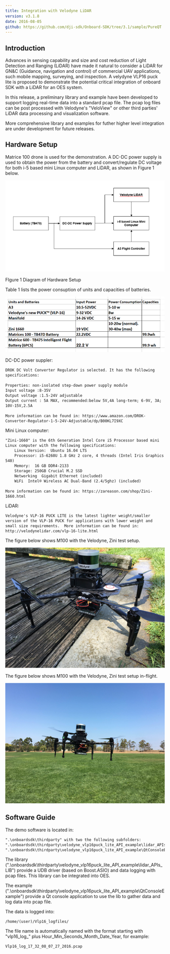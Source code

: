 ```yaml
---
title: Integration with Velodyne LiDAR
version: v3.1.8
date: 2016-08-05
github: https://github.com/dji-sdk/Onboard-SDK/tree/3.1/sample/PureQT
---
```


## Introduction

Advances in sensing capability and size and cost reduction of Light Detection and Ranging (LiDAR) have made it natural to consider a LiDAR for GN&C (Guidance, navigation and control) of commercial UAV applications, such mobile mapping, surveying, and inspection. A velydyne VLP16 puck lite is proposed to demonstrate the potential critical integration of onboard SDK with a LiDAR for an OES system. 

In this release, a preliminary library and example have been developed to support logging real-time data into a standard pcap file.  The pcap log files can be post processed with Velodyne's "VeloView" or other third parties' LiDAR data processing and visualization software. 
 
More comprehensive library and examples for futher higher level integration are under development for future releases.


## Hardware Setup

Matrice 100 drone is used for the demonstration. A DC-DC power supply is used to obtain the power from the battery and convert/regulate DC voltage for both i-5 based mini Linux computer and LiDAR, as shown in Figure 1 below.

![Hardware Setup](../../images/velodyne/hw_setup.PNG)

FIgure 1 Diagram of Hardware Setup

Table 1 lists the power consuption of units and capacities of batteries.

![Power Requirement](../../images/velodyne/units_power_consumptions_Batteries.PNG)

DC-DC power suppler:

	DROK DC Volt Converter Regulator is selected. It has the following specifications:
	
	Properties: non-isolated step-down power supply module 
	Input voltage :8-35V 
	Output voltage :1.5-24V adjustable 
	Output current : 5A MAX, recommended:below 5V,4A long-term; 6-9V, 3A; 10V-15V,2.5A 
 
	More information can be found in: https://www.amazon.com/DROK-Converter-Regulator-1-5-24V-Adjustable/dp/B00KL7I9XC
	
Mini Linux computer:

	"Zini-1660" is the 6th Generation Intel Core i5 Processor based mini Linux computer with the following specifications:
		Linux Version:  Ubuntu 16.04 LTS  
		Processor: i5-6260U 1.8 GHz 2 core, 4 threads (Intel Iris Graphics 540)
		Memory:  16 GB DDR4-2133     
		Storage: 250GB Crucial M.2 SSD
		Networking  Gigabit Ethernet (included)    
		WiFi  Intel® Wireless AC Dual-Band (2.4/5ghz) (included)    

	More information can be found in: https://zareason.com/shop/Zini-1660.html

LiDAR:

	Velodyne's VLP-16 PUCK LITE is the latest lighter weight/smaller version of the VLP-16 PUCK for applications with lower weight and small size requirements.  More information can be found in:
	http://velodynelidar.com/vlp-16-lite.html
	
The figure below shows M100 with the Velodyne, Zini test setup. 

![Hardware Setup](../../images/velodyne/VeloM100.JPG)

The figure below shows M100 with the Velodyne, Zini test setup in-flight. 

![Hardware Setup](../../images/velodyne/VeloFlying.JPG)

	
## Software Guide
The demo software is located in:

	".\onboardsdk\thirdparty" with two the following subfolders:
	".\onboardsdk\thirdparty\velodyne_vlp16puck_lite_API_example\lidar_APIs_LIB"
	".\onboardsdk\thirdparty\velodyne_vlp16puck_lite_API_example\QtConsoleExample"

The library (".\onboardsdk\thirdparty\velodyne_vlp16puck_lite_API_example\lidar_APIs_LIB") provide a UDB driver (based on Boost.ASIO) and data logging with pcap files. This library can be integrated into OES.

The example (".\onboardsdk\thirdparty\velodyne_vlp16puck_lite_API_example\QtConsoleExample") provide a Qt console application to use the lib to gather data and log data into pcap file.

The data is logged into: 
	
	/home/(user)/Vlp16_logfiles/

The file name is automatically named with the format starting with "vlp16_log_" plus Hour_Min_Seconds_Month_Date_Year, for example:

	Vlp16_log_17_32_08_07_27_2016.pcap

	




 







